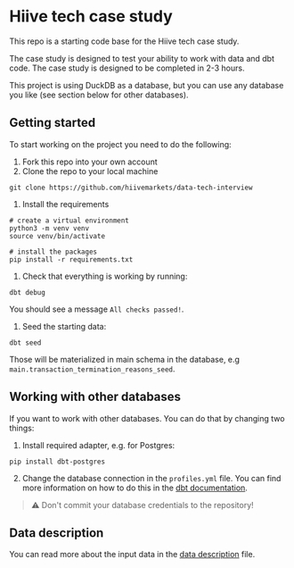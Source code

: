 # Hiive tech case study

This repo is a starting code base for the Hiive tech case study.

The case study is designed to test your ability to work with data and dbt code. The case study is designed to be completed in 2-3 hours.

This project is using DuckDB as a database, but you can use any database you like (see section below for other databases).

## Getting started

To start working on the project you need to do the following:
1. Fork this repo into your own account
1. Clone the repo to your local machine
  ```
  git clone https://github.com/hiivemarkets/data-tech-interview
  ```
1. Install the requirements
  ```
  # create a virtual environment
  python3 -m venv venv
  source venv/bin/activate

  # install the packages
  pip install -r requirements.txt
  ```
1. Check that everything is working by running:
  ```
  dbt debug
  ```
  You should see a message `All checks passed!`.
1. Seed the starting data:
  ```
  dbt seed
  ```
  Those will be materialized in main schema in the database, e.g `main.transaction_termination_reasons_seed`.

## Working with other databases

If you want to work with other databases. You can do that by changing two things:

1. Install required adapter, e.g. for Postgres:
  ```
  pip install dbt-postgres
  ```
2. Change the database connection in the `profiles.yml` file. You can find more information on how to do this in the [dbt documentation](https://docs.getdbt.com/docs/profiles).

> ⚠️ Don't commit your database credentials to the repository!

## Data description

You can read more about the input data in the [data description](data_description.md) file.
